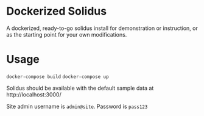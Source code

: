 # Dockerized Solidus
A dockerized, ready-to-go solidus install for demonstration or instruction, or as the starting point for your own modifications.

# Usage
<code>docker-compose build</code>
<code>docker-compose up</code>

Solidus should be available with the default sample data at http://localhost:3000/

Site admin username is <code>admin@site</code>.  Password is <code>pass123</code>
